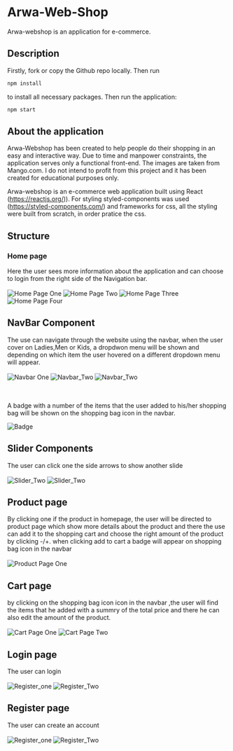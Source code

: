 # Arwa-Web-Shop

Arwa-webshop is an application for e-commerce.

## Description
Firstly, fork or copy the Github repo locally. Then run
```bash
npm install
```
to install all necessary packages.
Then run the application:
```bash
npm start
```

## About the application
Arwa-Webshop has been created to help people do their shopping in an easy and interactive way. Due to time and manpower constraints, the application serves only a functional front-end. The images are taken from Mango.com.
I do not intend to profit from this project and it has been created for educational purposes only.

Arwa-webshop is an e-commerce web application built using React (https://reactjs.org/)). For styling styled-components was used (https://styled-components.com/) and frameworks for css, all the styling were built from scratch, in order pratice the css.


## Structure

### Home page
Here the user sees more information about the application and can choose to login from the right side of the Navigation bar.
</br>
</br>
![Home Page One](/arwa-webshop/src/images/HOME_PAGE1.png)
![Home Page Two](/arwa-webshop/src/images/HOME_PAGE2.png)
![Home Page Three](/arwa-webshop/src/images/HOME_PAGE3.png)
![Home Page Four](/arwa-webshop/src/images/HOME_PAGE4.png)

## NavBar Component
The use can navigate through the website using the navbar, when the user cover on Ladies,Men or Kids, a dropdwon menu will be shown and depending on which item the user hovered on a different dropdown menu will appear. 
</br>
</br>
![Navbar One](/arwa-webshop/src/images/NAVBAR_COMPONENT1.png)
![Navbar_Two](/arwa-webshop/src/images/NAVBAR_COMPONENT2.png)
![Navbar_Two](/arwa-webshop/src/images/NAVBAR_COMPONENT3.png)

</br>
</br>
A badge with a number of the items that the user added to his/her shopping bag will be shown on the shopping bag icon in the navbar.
</br>

![Badge](/arwa-webshop/src/images/BADGE.png)

## Slider Components 
The user can click one the side arrows to show another slide 
</br>
</br>
![Slider_Two](/arwa-webshop/src/images/Slider1.png)
![Slider_Two](/arwa-webshop/src/images/Slider2.png)


## Product page
By clicking one if the product in homepage, the user will be directed to product page which show more details about the product and there the use can add it to the shopping cart and choose the right amount of the product by clicking -/+.
when clicking add to cart a badge will appear on shopping bag icon in the navbar
</br>
</br>
![Product Page One](/arwa-webshop/src/images/PRODUCT_PAGE1.png)




## Cart page
by clicking on the shopping bag icon icon in the navbar ,the user will find the items that he added with a summry of the total price and there he can also edit the amount of the product.
</br>
</br>
![Cart Page One](/arwa-webshop/src/images/CART_PAGE1.png)
![Cart Page Two](/arwa-webshop/src/images/CART_PAGE2.png)

## Login page
The user can login 
</br>
</br>
![Register_one](/arwa-webshop/src/images/LOGIN.png)
![Register_Two](/arwa-webshop/src/images/REGISTER2.png)

## Register page
The user can create an account
</br>
</br>
![Register_one](/arwa-webshop/src/images/REGISTER1.png)
![Register_Two](/arwa-webshop/src/images/REGISTER2.png)
